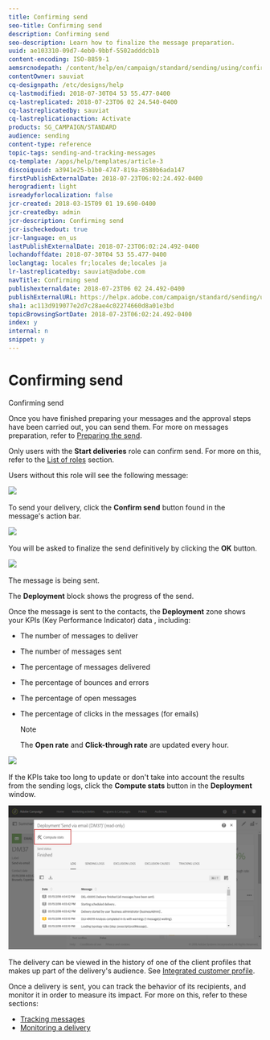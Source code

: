 ```yaml
---
title: Confirming send
seo-title: Confirming send
description: Confirming send
seo-description: Learn how to finalize the message preparation.
uuid: ae103310-09d7-4eb0-9bbf-5502adddcb1b
content-encoding: ISO-8859-1
aemsrcnodepath: /content/help/en/campaign/standard/sending/using/confirming-send
contentOwner: sauviat
cq-designpath: /etc/designs/help
cq-lastmodified: 2018-07-30T04 53 55.477-0400
cq-lastreplicated: 2018-07-23T06 02 24.540-0400
cq-lastreplicatedby: sauviat
cq-lastreplicationaction: Activate
products: SG_CAMPAIGN/STANDARD
audience: sending
content-type: reference
topic-tags: sending-and-tracking-messages
cq-template: /apps/help/templates/article-3
discoiquuid: a3941e25-b1b0-4747-819a-8580b6ada147
firstPublishExternalDate: 2018-07-23T06:02:24.492-0400
herogradient: light
isreadyforlocalization: false
jcr-created: 2018-03-15T09 01 19.690-0400
jcr-createdby: admin
jcr-description: Confirming send
jcr-ischeckedout: true
jcr-language: en_us
lastPublishExternalDate: 2018-07-23T06:02:24.492-0400
lochandoffdate: 2018-07-30T04 53 55.477-0400
loclangtag: locales fr;locales de;locales ja
lr-lastreplicatedby: sauviat@adobe.com
navTitle: Confirming send
publishexternaldate: 2018-07-23T06 02 24.492-0400
publishExternalURL: https://helpx.adobe.com/campaign/standard/sending/using/confirming-send.html
sha1: ac113d919077e2d7c28ae4c02274660d8a01e3bd
topicBrowsingSortDate: 2018-07-23T06:02:24.492-0400
index: y
internal: n
snippet: y
---
```


# Confirming send

Confirming send

Once you have finished preparing your messages and the approval steps have been carried out, you can send them. For more on messages preparation, refer to [Preparing the send](../../sending/using/preparing-the-send.md).

Only users with the **Start deliveries** role can confirm send. For more on this, refer to the [List of roles](../../administration/using/list-of-roles.md) section.

Users without this role will see the following message: 

![](assets/confirm_delivery_2.png)

To send your delivery, click the **Confirm send** button found in the message's action bar.

![](assets/confirm_delivery.png)

You will be asked to finalize the send definitively by clicking the **OK** button.

![](assets/confirm_delivery1.png)

The message is being sent.

The **Deployment** block shows the progress of the send.

Once the message is sent to the contacts, the **Deployment** zone shows your KPIs (Key Performance Indicator) data , including:

* The number of messages to deliver
* The number of messages sent
* The percentage of messages delivered
* The percentage of bounces and errors
* The percentage of open messages
* The percentage of clicks in the messages (for emails)

  >[!NOTE]
  >
  >The **Open rate** and **Click-through rate** are updated every hour.

![](assets/sending_delivery.png)

If the KPIs take too long to update or don't take into account the results from the sending logs, click the **Compute stats** button in the **Deployment** window.

![](assets/sending_delivery7.png)

The delivery can be viewed in the history of one of the client profiles that makes up part of the delivery's audience. See [Integrated customer profile](../../audiences/using/integrated-customer-profile.md).

Once a delivery is sent, you can track the behavior of its recipients, and monitor it in order to measure its impact. For more on this, refer to these sections:

* [Tracking messages](../../sending/using/tracking-messages.md)
* [Monitoring a delivery](../../sending/using/monitoring-a-delivery.md)

